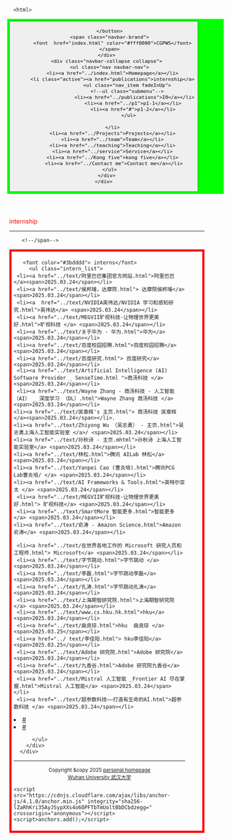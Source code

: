  
<html lang="en-US">
  <head>
    <meta charset="UTF-8">
    <meta http-equiv="X-UA-Compatible" content="IE=edge">
    <meta name="viewport" content="width=device-width, initial-scale=1">

<!-- Begin Jekyll SEO tag v2.8.0 -->
<title>CGPWB</title>
<meta name="generator" content="Jekyll v3.10.0" />
<meta property="og:title" content="周忠红" />
<meta property="og:locale" content="en_US" />
<link rel="canonical" href="https://zhouzh0201.github.io/Publications/" />
<meta property="og:url" content="https://zhouzh0201.github.io/publications/" />
<meta property="og:site_name" content="周忠红" />
<meta property="og:type" content="website" />
<meta name="twitter:card" content="summary" />
<meta property="twitter:title" content="周忠红" />
<script type="application/ld+json">
{"@context":"https://schema.org","@type":"WebPage","headline":"周忠红","url":"https://zhouzh0201.github.io/servicepublications/"}</script>
<!-- End Jekyll SEO tag -->
  
<link rel="stylesheet" href="/assets/css/style.css?v=cb078cd31b6a9f93153a5f014c609cf275a46a03">
    <!--link rel="stylesheet" href="/assets/css/style.css?v=f89006dae06f22051e431643f1a8c588dd220829"-->
    <!-- start custom head snippets, customize with your own _includes/head-custom.html file -->

<!-- Setup Google Analytics -->



<!-- You can set your favicon here -->
<!-- link rel="shortcut icon" type="image/x-icon" href="/favicon.ico" -->

<!-- end custom head snippets -->

  </head>
  <body>
    <div class="container-lg px-3 my-5 markdown-body">
      
      
      <html>
 <head>
  <meta charset="utf-8" />
  <meta name="author" content="persinal homepage" />
  <meta name="viewport" content="width=device-width, initial-scale=1.0" />
   <meta name="google-site-verification" content="4aUJl2I7hcddtjYkcxpnrotZMt3zwgFPboCdEiZsUc0" />
    <!--***************-->
  <link href="https://apps.bdimg.com/libs/bootstrap/3.3.4/css/bootstrap.min.css" rel="stylesheet" />
 <title>zhouzhonghong - Wuhan University</title>
  
  <link href="../css/bootstrap.css " rel="stylesheet" />
   <link href="../css/xin.css" rel="stylesheet" />

 



 
</head>
 
<body>
 
 <!-- ******HEADER****** -->


   <title>interns</title>

  

<!--/head-->

 <!--title>二级菜单</title-->
<!--style>
  nav{
    background-color:#333;
  }
  nav ul{
    list-style type:none;
    margin:0
    padding:0
  }
  nav ul a{
    display:black;
    padding: 10px 20px;
    text-decoration:none;
    color:white;
    }
    nav ul li hover>a{
      backgeound-color:#555;
    }
    nav ul li ul{
      display:none;
    }
    nav ul li haver>ul{
      display:block;
    }
   </style-->
  
<body>
  <nav class="navbar navbar-inverse navbar-fixed-top">
   <nav style="background-color:#00ff00;hieght:80px;">
    <div class="container">
      <div class="navbar-header">
        <button type="button" class="navbar-toggle" data-toggle="collapse" data-target=".navbar-collapse">
          <span class="icon-bar"></span>
          <span class="icon-bar"></span>
          <span class="icon-bar"></span>

        </button>
        <span class="navbar-brand">
          <font  href="index.html" color="#fff0000">CGPWS</font>
        </span>
      </div>
      <div class="navbar-collapse collapse">
        <ul class="nav navbar-nav">
          <li><a href="../index.html">Homepage</a></li>
          <li class="active"><a href="publications">internship</a>
                    <ul class="nav_item fadeInUp">
                    <!--ul class="submenu"-->
                         <li><a href="../publications">I0</a></li>
                        <li><a href="../p1">p1-1</a></li>
                        <li><a href="#">p1-2</a></li>
                     </ul>
       
          </li>
          <li><a href="../Projects">Projects</a></li>
          <li><a href="../team">Team</a></li>
          <li><a href="../teaching">Teaching</a></li>
          <li><a href="../service">Service</a></li>
          <li><a href="../Kong five">kong five</a></li>
           <li><a href="../Contact me">Contact me</a></li>
        </ul>
      </div>
    </div>
  </nav>
 </nav>
 </body>
 
<style>
      #mybox{
	   border: 5px solid red; 
      }

	.container{
		width:90%;
		 
		padding:5px;
	}
</style>

 
  <div class="container" style="margin-top: 50px;">
        <span class="navbar-brand">
          <font color="#ff0000">internship</font>
        </span>
   
  <hr>
        <!--span class="navbar-brand"-->
         
        <!--/span-->

<body>
	<style type="text/css">
		body {font-sixe:11pt}
		p.riqi{text-align:right}
	        </style>
<script>_showDynClickBatch(['dynclicks_u7_52021'],[52021],"wbnews", 1852176512)</script>	
	<!--###############################-->
	<style>
      .intern_list*{
	margin:0;
	padding:0;
	list_style:none;
	text_decoration:none;
	}
       .intern_list li{
        float:left;
	padding_left:20px;
        width:400px;
	height:20px;
        overflow:hidden;
	}
      .intern_list li a {
       width:200px;
        float:left;
	 overflow:hidden;      
	}
       .intern_list li a:hover {
       text_decoration:none;
       color:#00ffff;
       }
        .intern_list li span {
	 float:left;
         width:100px;
	 color:#00ffff;
        } 
	</style>
         <!--###############################-->
<div id="mybox">
	<div class="container">
        
       <font color="#3bdddd"> interns</font>       
         <ul class="intern_list"> 
     <li><a href="../text/阿里巴巴集团官方网站.html">阿里巴巴 </a><span>2025.03.24</span></li>
     <li><a href="../text/侯邦璿，达摩院.html"> 达摩院侯邦璿</a> <span>2025.03.24</span></li>  
     <li><a  href="../text/NVIDIA英伟达/NVIDIA 学习和感知研究.html">英伟达</a> <span>2025.03.24</span></li>            
     <li><a href="../text/MEGVII旷视科技-让物理世界更美好.html">旷视科技 </a> <span>2025.03.24</span></li>
     <li><a href="../text/关于华为 - 华为.html">华为</a> <span>2025.03.24</span></li>
     <li><a href="../text/百度校园招聘.html">百度校园招聘</a> <span>2025.03.24</span></li>
     <li><a href="../text/百度研究.html"> 百度研究</a> <span>2025.03.24</span></li>
     <li><a href="../text/Artificial Intelligence (AI) Software Provider _ SenseTime.html ">商汤科技 </a> <span>2025.03.24</span></li> 
     <li><a href="../text/Wayne Zhang - 商汤科技 - 人工智能 （AI） _ 深度学习 （DL）.html">Wayne Zhang 商汤科技 </a><span>2025.03.24</span></li>
    <li><a href="../text/匡章辉's 主页.html"> 商汤科技 匡章辉</a><span>2025.03.24</span></li>. 
    <li><a href="../text/Zhiyong Wu （吴志勇） - 主页.html">吴志勇上海人工智能实验室 </a>/ <span>2025.03.24</span></li>
    <li><a href="../text/孙秋诗 - 主页.mhtml">孙秋诗 上海人工智能实验室</a> <span>2025.03.24</span></li>
    <li><a href="../text/林松.html">腾讯 AILab 林松</a><span>2025.03.24</span></li>
    <li><a href="../text/Yanpei Cao (曹炎培).html">腾讯PCG Lab曹炎培/ </a> <span>2025.03.24</span></li>
    <li><a href="../text/AI Frameworks & Tools.html">英特尔亚太 </a> <span>2025.03.24</span></li>
     <li><a href="../text/MEGVII旷视科技-让物理世界更美好.html"> 旷视科技</a> <span>2025.03.24</span></li>
     <li><a href="../text/SmartMore 智能更多.html">智能更多 </a> <span>2025.03.24</span></li>     
    <li><a href="../text/俞涛 - Amazon Science.html">Amazon俞涛</a> <span>2025.03.24</span></li>
													      
     <li><a href="../text/在世界各地工作的 Microsoft 研究人员和工程师.html"> Microsoft</a> <span>2025.03.24</span></li>
     <li><a href="../text/字节跳动.html">字节跳动 </a> <span>2025.03.24</span></li>
     <li><a href="../text/李磊.html">字节跳动李磊</a> <span>2025.03.24</span></li>
     <li><a href="../text/孔涛.html">字节跳动孔涛</a> <span>2025.03.24</span></li>
     <li><a href="../text/上海期智研究院.html">上海期智研究院</a> <span>2025.03.24</span></li>
     <li><a href="../text/www.cs.hku.hk.html">hku</a> <span>2025.03.24</span></li> 
     <li><a href="../text/曲良琼.html">hku  曲良琼 </a> <span>2025.03.25</span></li>
     <li><a href="../ text/李佳阳.html"> hku李佳阳</a> <span>2025.03.25</span></li>
     <li><a href="../text/Adobe 研究院.html">Adobe 研究院</a> <span>2025.03.24</span></li>
     <li><a href="../text/九香谷.html">Adobe 研究院九香谷</a> <span>2025.03.24</span></li>
     <li><a href="../text/Mistral 人工智能 _Frontier AI 尽在掌握.html">Mistral 人工智能</a> <span>2025.03.24</span></li>
     <li><a href="../text/超参数科技——打造有生命的AI.html">超参数科技 </a> <span>2025.03.24</span></li>
       
  
  <li><a href="../text/超参数科技——打造有生命的AI.html"># </a></li>
  <li><a href="../text/超参数科技——打造有生命的AI.html"># </a></li>


 
          </ul>
        </div>     
      </div>
        
  </body>
 
 
 <hr> 
 
 
<div align="center">
      <small>Copyright &amp;copy 2025 <a href="https://zhouzh0201.github.io/"> personal homepage</a></small>
      <br />
      <small><a href="https://www.whu.edu.cn/">Wuhan University 武汉大学</a></small>
  </div>

 <div align="center">
 <script src="../js/jquery.js"></script>
<script src="../js/bootstrap.js "></script>
</div>
 
 <!--/body--><!--/html-->


      
    
    <script src="https://cdnjs.cloudflare.com/ajax/libs/anchor-js/4.1.0/anchor.min.js" integrity="sha256-lZaRhKri35AyJSypXXs4o6OPFTbTmUoltBbDCbdzegg=" crossorigin="anonymous"></script>
    <script>anchors.add();</script>
  <!--/body-->
 
